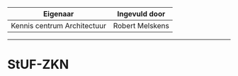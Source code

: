 | Eigenaar | Ingevuld door |
| --- | --- |
| Kennis centrum Architectuur | Robert Melskens |
<hr/>

# StUF-ZKN
